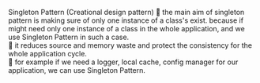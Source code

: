 Singleton Pattern (Creational design pattern)
🔸 the main aim of singleton pattern is making sure of only one instance of a class's exist. because if might need only one instance of a class in the whole application, and we use Singleton Pattern in such a case.
<br/>
🔸 it reduces source and memory waste and protect the consistency for the whole application cycle.
<br/>
🔸 for example if we need a logger, local cache, config manager for our application, we can use Singleton Pattern.
